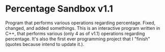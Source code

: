 # Percentage Sandbox v1.1
Program that performs various operations regarding percentage.
Fixed, changed, and added somethings.
This is an interactive program written in C++, that performs various (only 4 as of v1.1) operations regarding percentage.
It's also the first ever programming project that I "finish" (quotes because intend to update it.).
